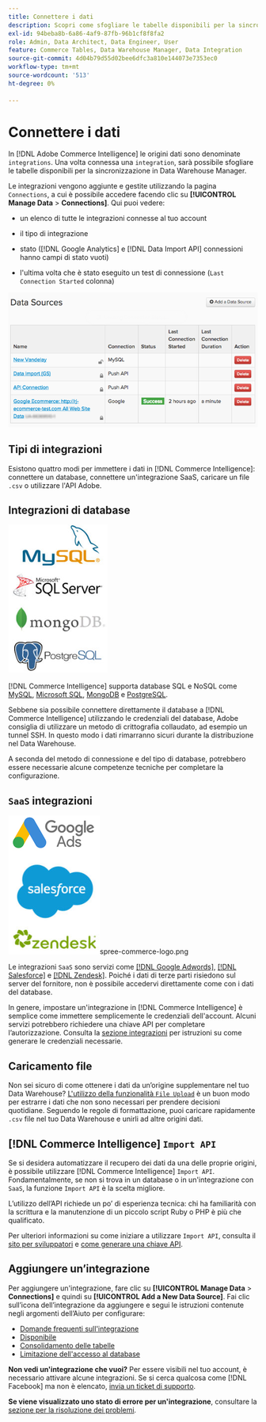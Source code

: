 ```yaml
---
title: Connettere i dati
description: Scopri come sfogliare le tabelle disponibili per la sincronizzazione in Data Warehouse Manager.
exl-id: 94beba8b-6a86-4af9-87fb-96b1cf8f8fa2
role: Admin, Data Architect, Data Engineer, User
feature: Commerce Tables, Data Warehouse Manager, Data Integration
source-git-commit: 4d04b79d55d02bee6dfc3a810e144073e7353ec0
workflow-type: tm+mt
source-wordcount: '513'
ht-degree: 0%

---
```


# Connettere i dati

In [!DNL Adobe Commerce Intelligence] le origini dati sono denominate `integrations`. Una volta connessa una `integration`, sarà possibile sfogliare le tabelle disponibili per la sincronizzazione in Data Warehouse Manager.

Le integrazioni vengono aggiunte e gestite utilizzando la pagina `Connections`, a cui è possibile accedere facendo clic su **[!UICONTROL Manage Data** > **Connections]**. Qui puoi vedere:

* un elenco di tutte le integrazioni connesse al tuo account

* il tipo di integrazione

* stato ([!DNL Google Analytics] e [!DNL Data Import API] connessioni hanno campi di stato vuoti)

* l&#39;ultima volta che è stato eseguito un test di connessione (`Last Connection Started` colonna)

![Dati\_Origini\_Tabella.png](../../../assets/Data_Sources_Table.png)

## Tipi di integrazioni

Esistono quattro modi per immettere i dati in [!DNL Commerce Intelligence]: connettere un database, connettere un&#39;integrazione SaaS, caricare un file `.csv` o utilizzare l&#39;API Adobe.

## Integrazioni di database

![Database\_icons.jpg](../../../assets/Database_icons.jpg)

[!DNL Commerce Intelligence] supporta database SQL e NoSQL come [MySQL](../../importing-data/integrations/mysql-via-ssh-tunnel.md), [Microsoft SQL](../integrations/microsoft-sql-server.md), [MongoDB](../integrations/mongodb-via-ssh-tunnel.md) e [PostgreSQL](../integrations/postgresql.md).

Sebbene sia possibile connettere direttamente il database a [!DNL Commerce Intelligence] utilizzando le credenziali del database, Adobe consiglia di utilizzare un metodo di crittografia collaudato, ad esempio un tunnel SSH. In questo modo i dati rimarranno sicuri durante la distribuzione nel Data Warehouse.

A seconda del metodo di connessione e del tipo di database, potrebbero essere necessarie alcune competenze tecniche per completare la configurazione.

## `SaaS` integrazioni

![Icone di integrazione SaaS con varie piattaforme supportate](../../../assets/SaaS_icons.jpg)spree-commerce-logo.png

Le integrazioni `SaaS` sono servizi come [[!DNL Google Adwords]](../integrations/google-adwords.md), [[!DNL Salesforce]](../integrations/salesforce.md) e [[!DNL Zendesk]](../integrations/zendesk.md). Poiché i dati di terze parti risiedono sul server del fornitore, non è possibile accedervi direttamente come con i dati del database.

In genere, impostare un&#39;integrazione in [!DNL Commerce Intelligence] è semplice come immettere semplicemente le credenziali dell&#39;account. Alcuni servizi potrebbero richiedere una chiave API per completare l’autorizzazione. Consulta la [sezione integrazioni](../integrations/integrations.md) per istruzioni su come generare le credenziali necessarie.

## Caricamento file

Non sei sicuro di come ottenere i dati da un’origine supplementare nel tuo Data Warehouse? [L&#39;utilizzo della funzionalità `File Upload`](../connecting-data/using-file-uploader.md) è un buon modo per estrarre i dati che non sono necessari per prendere decisioni quotidiane. Seguendo le regole di formattazione, puoi caricare rapidamente `.csv` file nel tuo Data Warehouse e unirli ad altre origini dati.

## [!DNL Commerce Intelligence] `Import API`

Se si desidera automatizzare il recupero dei dati da una delle proprie origini, è possibile utilizzare [!DNL Commerce Intelligence] `Import API`. Fondamentalmente, se non si trova in un database o in un&#39;integrazione con `SaaS`, la funzione `Import API` è la scelta migliore.

L’utilizzo dell’API richiede un po’ di esperienza tecnica: chi ha familiarità con la scrittura e la manutenzione di un piccolo script Ruby o PHP è più che qualificato.

Per ulteriori informazioni su come iniziare a utilizzare `Import API`, consulta il [sito per sviluppatori](https://developer.adobe.com/commerce/services/reporting/) e [come generare una chiave API](https://developer.adobe.com/commerce/services/reporting/import-api/).

## Aggiungere un’integrazione

Per aggiungere un&#39;integrazione, fare clic su **[!UICONTROL Manage Data** > **Connections]** e quindi su **[!UICONTROL Add a New Data Source]**. Fai clic sull’icona dell’integrazione da aggiungere e segui le istruzioni contenute negli argomenti dell’Aiuto per configurare:

* [Domande frequenti sull&#39;integrazione](https://support.magento.com/hc/en-us/sections/360003161871-Integration-FAQ)
* [Disponibile ](../integrations/integrations.md)
* [Consolidamento delle tabelle](../../../best-practices/consolidating-your-tables.md)
* [Limitazione dell&#39;accesso al database](../../../administrator/account-management/restrict-db-access.md)

**Non vedi un&#39;integrazione che vuoi?** Per essere visibili nel tuo account, è necessario attivare alcune integrazioni. Se si cerca qualcosa come [!DNL Facebook] ma non è elencato, [invia un ticket di supporto](https://experienceleague.adobe.com/docs/commerce-knowledge-base/kb/troubleshooting/miscellaneous/mbi-service-policies.html).

**Se viene visualizzato uno stato di errore per un&#39;integrazione**, consultare la [sezione per la risoluzione dei problemi](https://support.magento.com/hc/en-us/sections/360003078151).
